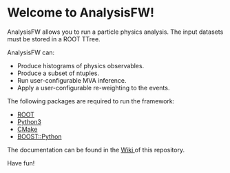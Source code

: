 # Welcome to AnalysisFW!

AnalysisFW allows you to run a particle physics analysis. The input datasets must be stored in a ROOT TTree.

AnalysisFW can:
* Produce histograms of physics observables.
* Produce a subset of ntuples.
* Run user-configurable MVA inference.
* Apply a user-configurable re-weighting to the events.

The following packages are required to run the framework:

* [ROOT ](https://root.cern)
* [Python3 ](https://www.python.org)
* [CMake ](https://cmake.org)
* [BOOST::Python ](https://www.boost.org/doc/libs/1_84_0/libs/python/doc/html/index.html)

The documentation can be found in the [Wiki ](https://github.com/diegobaronm/AnalysisFW/wiki) of this repository.

Have fun!
